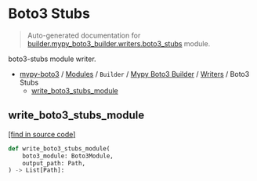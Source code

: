 # Boto3 Stubs

> Auto-generated documentation for [builder.mypy_boto3_builder.writers.boto3_stubs](https://github.com/vemel/mypy_boto3/blob/master/builder/mypy_boto3_builder/writers/boto3_stubs.py) module.

boto3-stubs module writer.

- [mypy-boto3](../../../README.md#mypy_boto3) / [Modules](../../../MODULES.md#mypy-boto3-modules) / `Builder` / [Mypy Boto3 Builder](../index.md#mypy-boto3-builder) / [Writers](index.md#writers) / Boto3 Stubs
    - [write_boto3_stubs_module](#write_boto3_stubs_module)

## write_boto3_stubs_module

[[find in source code]](https://github.com/vemel/mypy_boto3/blob/master/builder/mypy_boto3_builder/writers/boto3_stubs.py#L17)

```python
def write_boto3_stubs_module(
    boto3_module: Boto3Module,
    output_path: Path,
) -> List[Path]:
```
